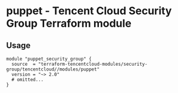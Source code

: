 # puppet - Tencent Cloud Security Group Terraform module
## Usage
```hcl
module "puppet_security_group" {
  source  = "terraform-tencentcloud-modules/security-group/tencentcloud//modules/puppet"
  version = "~> 2.0"
  # omitted...
}
```
<!-- BEGINNING OF PRE-COMMIT-TERRAFORM DOCS HOOK -->
<!-- END OF PRE-COMMIT-TERRAFORM DOCS HOOK -->
